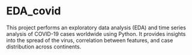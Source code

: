 # EDA_covid
This project performs an exploratory data analysis (EDA) and time series analysis of COVID-19 cases worldwide using Python. It provides insights into the spread of the virus, correlation between features, and case distribution across continents.

